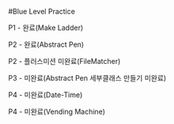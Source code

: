 #Blue Level Practice

P1 - 완료(Make Ladder)

P2 - 완료(Abstract Pen)

P2 - 플러스미션 미완료(FileMatcher)

P3 - 미완료(Abstract Pen 세부클래스 만들기 미완료)

P4 - 미완료(Date-Time)

P4 - 미완료(Vending Machine)
